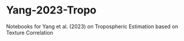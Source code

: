 # Yang-2023-Tropo
Notebooks for Yang et al. (2023) on Tropospheric Estimation based on Texture Correlation
